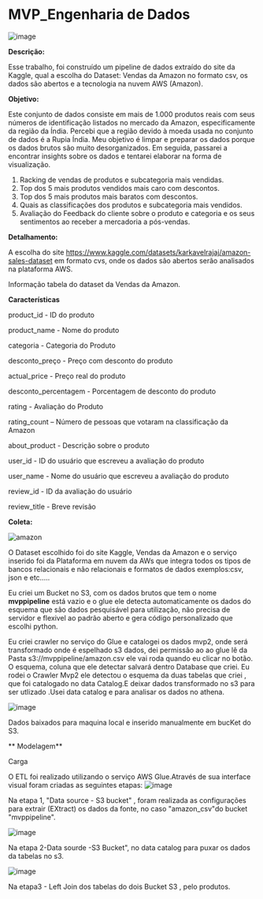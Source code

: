 # MVP_Engenharia de Dados 

![image](https://github.com/PatriciaSoaresSPereira/mvp/assets/136263539/47488a39-178b-4151-a771-770c8387057f)

**Descrição:**

Esse trabalho, foi construído um pipeline de dados extraído do site da Kaggle, qual a escolha do Dataset: Vendas da Amazon no formato csv, os dados são abertos e a tecnologia na nuvem AWS (Amazon).


**Objetivo:**

Este conjunto de dados consiste em mais de 1.000 produtos reais com seus números de identificação listados no mercado da Amazon, especificamente da região da Índia. Percebi que a região devido à moeda usada no conjunto de dados é a Rupia Índia. Meu objetivo é limpar e preparar os dados porque os dados brutos são muito desorganizados. Em seguida, passarei a encontrar insights sobre os dados e tentarei elaborar na forma de visualização.

1)   Racking de vendas de produtos e subcategoria mais vendidas.
2)   Top dos 5 mais produtos vendidos mais caro com descontos.
3)   Top dos 5 mais produtos mais baratos com descontos.
4)   Quais as classificações dos produtos e subcategoria mais vendidos. 
6)   Avaliação do Feedback do cliente sobre o produto e categoria e os seus sentimentos ao receber a mercadoria a pós-vendas.

   **Detalhamento:**
   
   A escolha do site https://www.kaggle.com/datasets/karkavelrajaj/amazon-sales-dataset em formato cvs, onde os dados são abertos serão analisados na plataforma AWS.
   
   Informação tabela do dataset da Vendas da Amazon.

 **Características**

product_id - ID do produto

product_name - Nome do produto

categoria - Categoria do Produto

desconto_preço - Preço com desconto do produto

actual_price - Preço real do produto

desconto_percentagem - Porcentagem de desconto do produto

rating - Avaliação do Produto

rating_count – Número de pessoas que votaram na classificação da Amazon

about_product - Descrição sobre o produto

user_id - ID do usuário que escreveu a avaliação do produto

user_name - Nome do usuário que escreveu a avaliação do produto

review_id - ID da avaliação do usuário

review_title - Breve revisão

**Coleta:**

![amazon](https://github.com/PatriciaSoaresSPereira/mvp/assets/136263539/797d9176-0186-4b7a-b123-8970df9fc78b)


O Dataset escolhido foi do site Kaggle, Vendas da Amazon e o serviço inserido foi da Plataforma em nuvem da AWs que integra todos os tipos de bancos relacionais e não relacionais e formatos de dados exemplos:csv, json e etc.....

Eu criei um Bucket no S3, com os dados brutos que tem o nome **mvppipeline** está vazio e o glue ele detecta automaticamente os dados do esquema   que são dados pesquisável para utilização, não precisa de servidor e flexivel ao padrão aberto e gera código personalizado que escolhi python.

Eu criei crawler no serviço do Glue e catalogei os dados mvp2, onde será transformado onde é espelhado s3 dados, dei permissão ao ao glue lê da Pasta s3://mvppipeline/amazon.csv ele vai roda quando eu clicar no botão. O esquema, coluna que ele detectar salvará dentro Database que criei.
Eu rodei o Crawler Mvp2 ele detectou o esquema da duas tabelas que criei , que foi catalogado  no data Catalog.E deixar dados transformado no s3 para ser utlizado .Usei data catalog e para analisar os dados no athena.


![image](https://github.com/PatriciaSoaresSPereira/mvp/assets/136263539/a1ec4548-725b-4520-9291-7d6ea14e9aaf)

Dados baixados para maquina local e inserido manualmente em bucKet do S3.


** Modelagem**

Carga 

O ETL foi realizado utilizando o serviço AWS Glue.Através de sua interface visual foram criadas as seguintes etapas:
![image](https://github.com/PatriciaSoaresSPereira/mvp/assets/136263539/a1d423f7-0da3-488c-bc87-a5147ffc4de5)


Na etapa 1, "Data source - S3 bucket" , foram realizada as configurações para extrair (EXtract) os dados da fonte, no caso "amazon_csv"do bucket "mvppipeline".


![image](https://github.com/PatriciaSoaresSPereira/mvp/assets/136263539/94699851-8d46-48db-8f0c-30a364efccf0)

Na etapa 2-Data sourde -S3 Bucket", no data catalog para puxar os dados da tabelas no s3.



![image](https://github.com/PatriciaSoaresSPereira/mvp/assets/136263539/5a4b02fc-f85d-472f-b632-160c491ccc69)

Na etapa3 -  Left Join dos tabelas do dois Bucket S3 , pelo produtos.

















